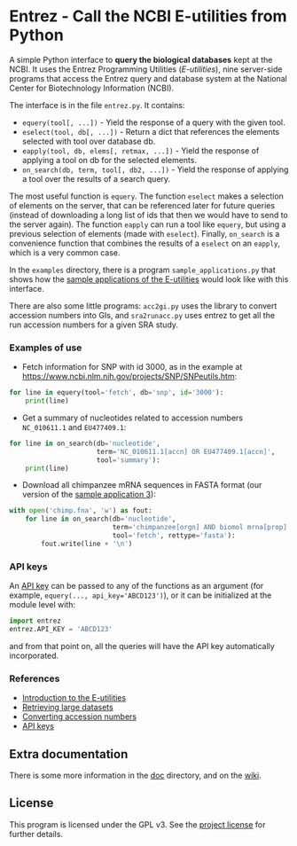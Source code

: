 # Entrez - Call the NCBI E-utilities from Python

A simple Python interface to **query the biological databases** kept
at the NCBI. It uses the Entrez Programming Utilities (*E-utilities*),
nine server-side programs that access the Entrez query and database
system at the National Center for Biotechnology Information (NCBI).

The interface is in the file ``entrez.py``. It contains:

 * ``equery(tool[, ...])`` - Yield the response of a query with the given tool.
 * ``eselect(tool, db[, ...])`` - Return a dict that references the elements
    selected with tool over database db.
 * ``eapply(tool, db, elems[, retmax, ...])`` - Yield the response of applying
    a tool on db for the selected elements.
 * ``on_search(db, term, tool[, db2, ...])`` - Yield the response of applying a
    tool over the results of a search query.

The most useful function is `equery`. The function `eselect` makes a
selection of elements on the server, that can be referenced later for
future queries (instead of downloading a long list of ids that then we
would have to send to the server again). The function `eapply` can run
a tool like `equery`, but using a previous selection of elements (made
with `eselect`). Finally, `on_search` is a convenience function that
combines the results of a `eselect` on an `eapply`, which is a very
common case.

In the `examples` directory, there is a program
``sample_applications.py`` that shows how the [sample applications of
the E-utilities](https://www.ncbi.nlm.nih.gov/books/NBK25498) would
look like with this interface.

There are also some little programs: ``acc2gi.py`` uses the library to
convert accession numbers into GIs, and ``sra2runacc.py`` uses entrez
to get all the run accession numbers for a given SRA study.

### Examples of use

- Fetch information for SNP with id 3000, as in the example at
  https://www.ncbi.nlm.nih.gov/projects/SNP/SNPeutils.htm:

```python
for line in equery(tool='fetch', db='snp', id='3000'):
    print(line)
```

 * Get a summary of nucleotides related to accession numbers
   `NC_010611.1` and `EU477409.1`:

```python
for line in on_search(db='nucleotide',
                      term='NC_010611.1[accn] OR EU477409.1[accn]',
                      tool='summary'):
    print(line)
```

 * Download all chimpanzee mRNA sequences in FASTA format (our version
   of the [sample application
   3](https://www.ncbi.nlm.nih.gov/books/NBK25498/#chapter3.Application_3_Retrieving_large)):

```python
with open('chimp.fna', 'w') as fout:
    for line in on_search(db='nucleotide',
                          term='chimpanzee[orgn] AND biomol mrna[prop]',
                          tool='fetch', rettype='fasta'):
        fout.write(line + '\n')
```

### API keys

An [API
key](https://ncbiinsights.ncbi.nlm.nih.gov/2017/11/02/new-api-keys-for-the-e-utilities/)
can be passed to any of the functions as an argument (for example,
`equery(..., api_key='ABCD123')`), or it can be initialized at the
module level with:

```python
import entrez
entrez.API_KEY = 'ABCD123'
```

and from that point on, all the queries will have the API key
automatically incorporated.


### References

 * [Introduction to the E-utilities](https://www.ncbi.nlm.nih.gov/books/NBK25497/)
 * [Retrieving large datasets](https://www.ncbi.nlm.nih.gov/books/NBK25498/#chapter3.Application_3_Retrieving_large)
 * [Converting accession numbers](https://www.ncbi.nlm.nih.gov/books/NBK25498/#chapter3.Application_2_Converting_access)
 * [API keys](https://ncbiinsights.ncbi.nlm.nih.gov/2017/11/02/new-api-keys-for-the-e-utilities/)


## Extra documentation

There is some more information in the [doc](doc) directory, and on the
[wiki](https://gitlab.com/jordibc/entrez/-/wikis/).


## License

This program is licensed under the GPL v3. See the [project
license](doc/license.md) for further details.
